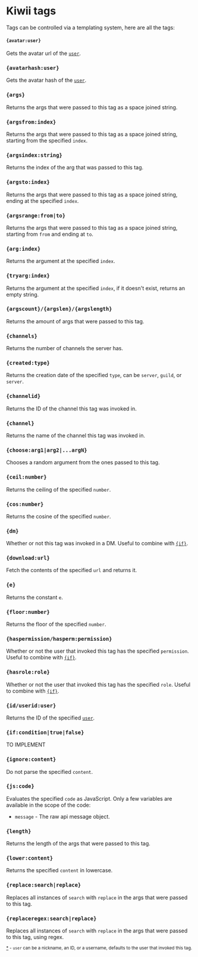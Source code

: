 # Kiwii tags

Tags can be controlled via a templating system, here are all the tags:

#### `{avatar:user}`

Gets the avatar url of the [`user`].

### `{avatarhash:user}`

Gets the avatar hash of the [`user`].

### `{args}`

Returns the args that were passed to this tag as a space joined string.

### `{argsfrom:index}`

Returns the args that were passed to this tag as a space joined string, starting from the specified `index`.

### `{argsindex:string}`

Returns the index of the arg that was passed to this tag.

### `{argsto:index}`

Returns the args that were passed to this tag as a space joined string, ending at the specified `index`.

### `{argsrange:from|to}`

Returns the args that were passed to this tag as a space joined string, starting from `from` and ending at `to`.

### `{arg:index}`

Returns the argument at the specified `index`.

### `{tryarg:index}`

Returns the argument at the specified `index`, if it doesn't exist, returns an empty string.

### `{argscount}/{argslen}/{argslength}`

Returns the amount of args that were passed to this tag.

### `{channels}`

Returns the number of channels the server has.

### `{created:type}`

Returns the creation date of the specified `type`, can be `server`, `guild`, or `server`.

### `{channelid}`

Returns the ID of the channel this tag was invoked in.

### `{channel}`

Returns the name of the channel this tag was invoked in.

### `{choose:arg1|arg2|...argN}`

Chooses a random argument from the ones passed to this tag.

### `{ceil:number}`

Returns the ceiling of the specified `number`.

### `{cos:number}`

Returns the cosine of the specified `number`.

### `{dm}`

Whether or not this tag was invoked in a DM. Useful to combine with [`{if}`](#if).

### `{download:url}`

Fetch the contents of the specified `url` and returns it.

### `{e}`

Returns the constant `e`.

### `{floor:number}`

Returns the floor of the specified `number`.

### `{haspermission/hasperm:permission}`

Whether or not the user that invoked this tag has the specified `permission`. Useful to combine with [`{if}`](#if).

### `{hasrole:role}`

Whether or not the user that invoked this tag has the specified `role`. Useful to combine with [`{if}`](#if).

### `{id/userid:user}`
Returns the ID of the specified [`user`].

### `{if:condition|true|false}`

TO IMPLEMENT

### `{ignore:content}`

Do not parse the specified `content`.

### `{js:code}`

Evaluates the specified `code` as JavaScript.
Only a few variables are available in the scope of the code:
 - `message` - The raw api message object.

### `{length}`

Returns the length of the args that were passed to this tag.

### `{lower:content}`

Returns the specified `content` in lowercase.

### `{replace:search|replace}`

Replaces all instances of `search` with `replace` in the args that were passed to this tag.

### `{replaceregex:search|replace}`

Replaces all instances of `search` with `replace` in the args that were passed to this tag, using regex.

[`user`]: #user

<sup><a id="user" href="">\*</a> - `user` can be a nickname, an ID, or a username, defaults to the user that invoked this tag.</sup>
